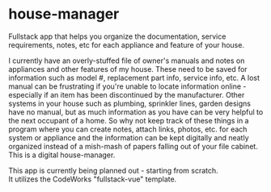 # house-manager
Fullstack app that helps you organize the documentation, service requirements, notes, etc for each appliance and feature of your house.

I currently have an overly-stuffed file of owner's manuals and notes on appliances and other features of my house.  These need to be saved for information such as model #, replacement part info, service info, etc.  A lost manual can be frustrating if you're unable to locate information online - especially if an item has been discontinued by the manufacturer.  Other systems in your house such as plumbing, sprinkler lines, garden designs have no manual, but as much information as you have can be very helpful to the next occupant of a home.  So why not keep track of these things in a program where you can create notes, attach links, photos, etc. for each system or appliance and the information can be kept digitally and neatly organized instead of a mish-mash of papers falling out of your file cabinet.  This is a digital house-manager.  

This app is currently being planned out - starting from scratch.  
It utilizes the CodeWorks "fullstack-vue" template.

